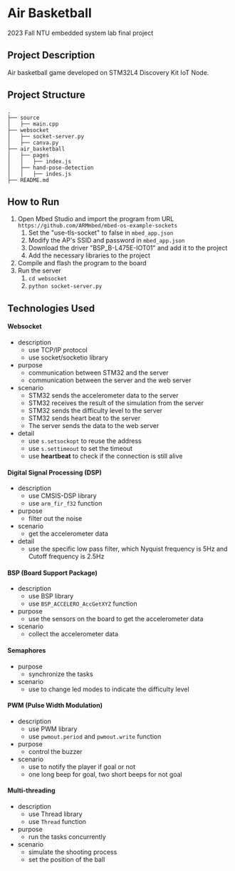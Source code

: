 # Air Basketball
2023 Fall NTU embedded system lab final project

## Project Description
Air basketball game developed on STM32L4 Discovery Kit IoT Node.

## Project Structure
```
.
├── source
│   ├── main.cpp
├── websocket
│   ├── socket-server.py
│   ├── canva.py
├── air_basketball
│   ├── pages
│   │   ├── index.js
│   ├── hand-pose-detection
│   │   ├── indes.js
├── README.md

```

## How to Run
1. Open Mbed Studio and import the program from URL `https://github.com/ARMmbed/mbed-os-example-sockets`
   1. Set the "use-tls-socket" to false in `mbed_app.json`
   2. Modify the AP's SSID and password in `mbed_app.json`
   3. Download the driver "BSP_B-L475E-IOT01" and add it to the project
   4. Add the necessary libraries to the project
2. Compile and flash the program to the board
3. Run the server
   1. `cd websocket`
   2. `python socket-server.py`


## Technologies Used

#### Websocket
- description
  - use TCP/IP protocol
  - use socket/socketio library
- purpose
  - communication between STM32 and the server
  - communication between the server and the web server
- scenario
  - STM32 sends the accelerometer data to the server
  - STM32 receives the result of the simulation from the server
  - STM32 sends the difficulty level to the server
  - STM32 sends heart beat to the server
  - The server sends the data to the web server
- detail
  - use `s.setsockopt` to reuse the address
  - use `s.settimeout` to set the timeout
  - use **heartbeat** to check if the connection is still alive

#### Digital Signal Processing (DSP)
- description
  - use CMSIS-DSP library
  - use `arm_fir_f32` function
- purpose
  - filter out the noise
- scenario
  - get the accelerometer data
- detail
  - use the specific low pass filter, which Nyquist frequency is 5Hz and Cutoff frequency is 2.5Hz

#### BSP (Board Support Package)
- description
  - use BSP library
  - use `BSP_ACCELERO_AccGetXYZ` function
- purpose
  - use the sensors on the board to get the accelerometer data
- scenario
  - collect the accelerometer data

#### Semaphores
- purpose
  - synchronize the tasks
- scenario
  - use to change led modes to indicate the difficulty level

#### PWM (Pulse Width Modulation)
- description
  - use PWM library
  - use `pwmout.period` and `pwmout.write` function
- purpose
  - control the buzzer
- scenario
  - use to notify the player if goal or not
  - one long beep for goal, two short beeps for not goal

#### Multi-threading
- description
  - use Thread library
  - use `Thread` function
- purpose
  - run the tasks concurrently
- scenario
  - simulate the shooting process
  - set the position of the ball